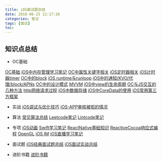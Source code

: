 ```yaml
---
title: iOS面试题总结
date: 2018-06-25 12:17:26
categories: 笔记
tags: [面试]
toc: 
---
```


## 知识点总结
* OC基础
<!--more-->
[OC基础](https://guchunli.github.io/2018/03/01/OC基础/)
[iOS中内存管理学习笔记](https://guchunli.github.io/2018/06/25/iOS中内存管理学习笔记/)
[OC中属性关键字相关](https://guchunli.github.io/2018/12/14/OC中属性关键字相关/)
[iOS定时器相关](https://guchunli.github.io/2019/08/11/iOS定时器相关/)
[iOS计时器timer](https://guchunli.github.io/2018/06/20/iOS计时器timer学习笔记/)
[OC中的block](https://guchunli.github.io/2017/07/01/OC中的block/)
[iOS runtime与runloop](https://guchunli.github.io/2017/03/22/iOS-runtime学习笔记/)
[iOS中的通知/KVO/代理/block/APNs](https://guchunli.github.io/2018/06/21/iOS中的通知:KVO:代理:block:APNs学习笔记/)
[OC中的设计模式](https://guchunli.github.io/2018/12/14/OC中的设计模式/)
[MVVM](https://guchunli.github.io/2017/05/20/MVVM学习笔记/)
[iOS中view的生命周期](https://guchunli.github.io/2018/08/03/iOS中view的生命周期/)
[OC与JS交互的几种方法](https://guchunli.github.io/2017/07/04/OC与JS交互的几种方法/)
[http网络请求过程](https://guchunli.github.io/2018/02/26/http网络请求过程/)
[iOS中数据存储]()
[iOS中CoreData的使用](https://guchunli.github.io/2018/07/03/iOS中CoreData的使用/)
[iOS常用第三方框架](https://guchunli.github.io/2017/07/21/iOS常用第三方框架/)

* 实战
[iOS调试与优化技巧](https://guchunli.github.io/2017/06/05/iOS调试与优化技巧/)
[iOS-APP审核被拒的情况](https://guchunli.github.io/2017/04/13/iOS-APP打包:提审:被拒等注意事项/)

* 算法
[常见算法总结](https://guchunli.github.io/2017/06/09/常见算法总结/)
[Leetcode笔记](https://guchunli.github.io/2018/01/04/Leetcode笔记/)
[Lintcode笔记](https://guchunli.github.io/2018/01/04/Lintcode笔记/)

* 专项
[iOS动画](https://guchunli.github.io/2017/07/05/iOS动画学习笔记/)
[Swift学习笔记](https://guchunli.github.io/2017/07/14/Swift学习笔记/)
[ReactNative基础知识](https://guchunli.github.io/2017/07/06/ReactNative基础知识学习笔记/)
[ReactiveCocoa响应式编程](https://guchunli.github.io/2017/05/20/ReactiveCocoa学习笔记/)
[OpenGL](https://guchunli.github.io/2017/07/03/OpenGL学习笔记/)
[iOS IM](https://guchunli.github.io/2017/04/22/iOS-IM学习笔记/)
[iOS直播学习笔记](https://guchunli.github.io/2017/06/29/iOS直播学习笔记/)

* 面试题
[iOS经典面试题总结](https://guchunli.github.io/2018/06/25/iOS经典面试题总结/)
[iOS面试实战总结](https://guchunli.github.io/2017/06/30/iOS面试实战总结/)

* 进阶书籍
[进阶书籍](https://guchunli.github.io/2019/01/03/OC进阶书籍阅读笔记/)
